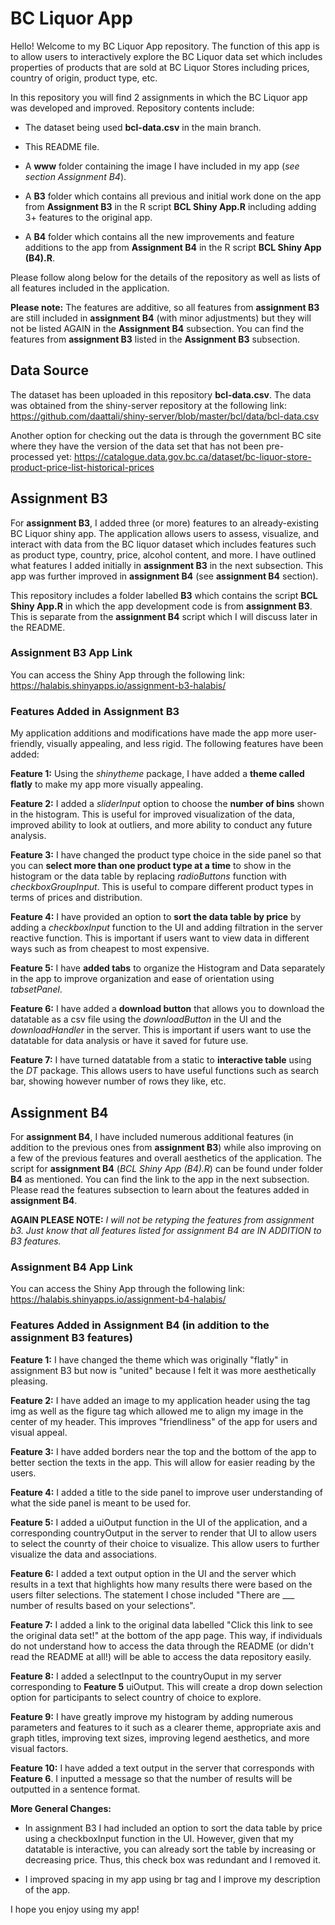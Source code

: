 # BC Liquor App

Hello! Welcome to my BC Liquor App repository. The function of this app is to allow users to interactively explore the BC Liquor data set which includes properties of products that are sold at BC Liquor Stores including prices, country of origin, product type, etc.

In this repository you will find 2 assignments in which the BC Liquor app was developed and improved. Repository contents include:

* The dataset being used **bcl-data.csv** in the main branch.

* This README file.

* A **www** folder containing the image I have included in my app (*see section Assignment B4*).

* A **B3** folder which contains all previous and initial work done on the app from **Assignment B3** in the R script **BCL Shiny App.R** including adding 3+ features to the original app.

* A **B4** folder which contains all the new improvements and feature additions to the app from **Assignment B4** in the R script **BCL Shiny App (B4).R**. 

Please follow along below for the details of the repository as well as lists of all features included in the application. 

**Please note:** The features are additive, so all features from **assignment B3** are still included in **assignment B4** (with minor adjustments) but they will not be listed AGAIN in the **Assignment B4** subsection. You can find the features from **assignment B3** listed in the **Assignment B3** subsection.

## Data Source
The dataset has been uploaded in this repository **bcl-data.csv**. The data was obtained from the shiny-server repository at the following link: https://github.com/daattali/shiny-server/blob/master/bcl/data/bcl-data.csv

Another option for checking out the data is through the government BC site where they have the version of the data set that has not been pre-processed yet: https://catalogue.data.gov.bc.ca/dataset/bc-liquor-store-product-price-list-historical-prices 

## Assignment B3

For **assignment B3**, I added three (or more) features to an already-existing BC Liquor shiny app. The application allows users to assess, visualize, and interact with data from the BC liquor dataset which includes features such as product type, country, price, alcohol content, and more. I have outlined what features I added initially in **assignment B3** in the next subsection. This app was further improved in **assignment B4** (see **assignment B4** section).

This repository includes a folder labelled **B3** which contains the script **BCL Shiny App.R** in which the app development code is from **assignment B3**. This is separate from the **assignment B4** script which I will discuss later in the README.

### Assignment B3 App Link

You can access the Shiny App through the following link: https://halabis.shinyapps.io/assignment-b3-halabis/ 

### Features Added in Assignment B3

My application additions and modifications have made the app more user-friendly, visually appealing, and less rigid. The following features have been added:

**Feature 1:** Using the *shinytheme* package, I have added a **theme called flatly** to make my app more visually appealing.

**Feature 2:** I added a *sliderInput* option to choose the **number of bins** shown in the histogram. This is useful for improved visualization of the data, improved ability to look at outliers, and more ability to conduct any future analysis.

**Feature 3:** I have changed the product type choice in the side panel so that you can **select more than one product type at a time** to show in the histogram or the data table by replacing *radioButtons* function with *checkboxGroupInput*. This is useful to compare different product types in terms of prices and distribution.

**Feature 4:** I have provided an option to **sort the data table by price** by adding a *checkboxInput* function to the UI and adding filtration in the server reactive function. This is important if users want to view data in different ways such as from cheapest to most expensive.

**Feature 5:** I have **added tabs** to organize the Histogram and Data separately in the app to improve organization and ease of orientation using *tabsetPanel*.

**Feature 6:** I have added a **download button** that allows you to download the datatable as a csv file using the *downloadButton* in the UI and the *downloadHandler* in the server. This is important if users want to use the datatable for data analysis or have it saved for future use.

**Feature 7:** I have turned datatable from a static to **interactive table** using the *DT* package. This allows users to have useful functions such as search bar, showing however number of rows they like, etc.

## Assignment B4 

For **assignment B4**, I have included numerous additional features (in addition to the previous ones from **assignment B3**) while also improving on a few of the previous features and overall aesthetics of the application. The script for **assignment B4** (*BCL Shiny App (B4).R*) can be found under folder **B4** as mentioned. You can find the link to the app in the next subsection. Please read the features subsection to learn about the features added in **assignment B4**.

**AGAIN PLEASE NOTE:** *I will not be retyping the features from assignment b3. Just know that all features listed for assignment B4 are IN ADDITION to B3 features.*

### Assignment B4 App Link

You can access the Shiny App through the following link: https://halabis.shinyapps.io/assignment-b4-halabis/

### Features Added in Assignment B4 (in addition to the assignment B3 features)

**Feature 1:** I have changed the theme which was originally "flatly" in assignment B3 but now is "united" because I felt it was more aesthetically pleasing.

**Feature 2:** I have added an image to my application header using the tag img as well as the figure tag which allowed me to align my image in the center of my header. This improves "friendliness" of the app for users and visual appeal.

**Feature 3:** I have added borders near the top and the bottom of the app to better section the texts in the app. This will allow for easier reading by the users. 

**Feature 4:** I added a title to the side panel to improve user understanding of what the side panel is meant to be used for. 

**Feature 5:** I added a uiOutput function in the UI of the application, and a corresponding countryOutput in the server to render that UI to allow users to select the counrty of their choice to visualize. This allow users to further visualize the data and associations.

**Feature 6:** I added a text output option in the UI and the server which results in a text that highlights how many results there were based on the users filter selections. The statement I chose included "There are ___ number of results based on your selections". 

**Feature 7:** I added a link to the original data labelled "Click this link to see the original data set!" at the bottom of the app page. This way, if individuals do not understand how to access the data through the README (or didn't read the README at all!) will be able to access the data repository easily. 

**Feature 8:** I added a selectInput to the countryOuput in my server corresponding to **Feature 5** uiOutput. This will create a drop down selection option for participants to select country of choice to explore.

**Feature 9:** I have greatly improve my histogram by adding numerous parameters and features to it such as a clearer theme, appropriate axis and graph titles, improving text sizes, improving legend aesthetics, and more visual factors.

**Feature 10:** I have added a text output in the server that corresponds with **Feature 6**. I inputted a message so that the number of results will be outputted in a sentence format.

**More General Changes:**

* In assignment B3 I had included an option to sort the data table by price using a checkboxInput function in the UI. However, given that my datatable is interactive, you can already sort the table by increasing or decreasing price. Thus, this check box was redundant and I removed it. 

* I improved spacing in my app using br tag and I improve my description of the app.


I hope you enjoy using my app!



